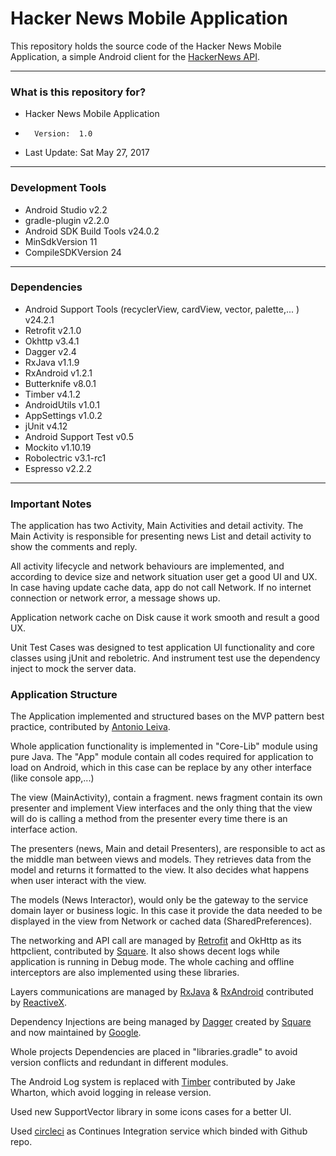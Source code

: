 Hacker News Mobile Application
===============================

This repository holds the source code of the Hacker News Mobile Application, a simple Android client for the [HackerNews API](github.com/HackerNews/API).

--------------------
### What is this repository for? ###

* Hacker News Mobile Application
*       Version:  1.0
* Last Update: Sat May 27, 2017

--------------------
### Development Tools ###

* Android Studio v2.2
* gradle-plugin v2.2.0
* Android SDK Build Tools v24.0.2
* MinSdkVersion 11
* CompileSDKVersion 24

--------------------
### Dependencies ###

* Android Support Tools (recyclerView, cardView, vector, palette,... ) v24.2.1
* Retrofit v2.1.0
* Okhttp v3.4.1
* Dagger v2.4
* RxJava v1.1.9
* RxAndroid v1.2.1
* Butterknife v8.0.1
* Timber v4.1.2
* AndroidUtils v1.0.1
* AppSettings v1.0.2
* jUnit v4.12
* Android Support Test v0.5
* Mockito v1.10.19
* Robolectric v3.1-rc1
* Espresso v2.2.2

--------------------
### Important Notes ###

The application has two Activity, Main Activities and detail activity. The Main Activity is responsible for presenting news List and detail activity to show the comments and reply.

All activity lifecycle and network behaviours are implemented, and according to device size and network situation user get a good UI and UX. In case having update cache data, app do not call Network. If no internet connection or network error, a message shows up.

Application network cache on Disk cause it work smooth and result a good UX.

Unit Test Cases was designed to test application UI functionality and core classes using jUnit and reboletric.
And instrument test use the dependency inject to mock the server data.

### Application Structure ###

The Application implemented and structured bases on the MVP pattern best practice, contributed by [Antonio Leiva](http://antonioleiva.com/mvp-android/).

Whole application functionality is implemented in "Core-Lib" module using pure Java. The "App" module contain all codes required for application to load on Android, which in this case can be replace by any other interface (like console app,...)

The view (MainActivity), contain a fragment. news fragment contain its own presenter and implement View interfaces and the only thing that the view will do is calling a method from the presenter every time there is an interface action.

The presenters (news, Main and detail Presenters), are responsible to act as the middle man between views and models. They retrieves data from the model and returns it formatted to the view. It also decides what happens when user interact with the view.

The models (News Interactor), would only be the gateway to the service domain layer or business logic. In this case it provide the data needed to be displayed in the view from Network or cached data (SharedPreferences).

The networking and API call are managed by [Retrofit](http://square.github.io/retrofit/) and OkHttp as its httpclient, contributed by [Square](http://square.github.io). It also shows decent logs while application is running in Debug mode. The whole caching and offline interceptors are also implemented using these libraries. 

Layers communications are managed by [RxJava](https://github.com/ReactiveX/RxJava) & [RxAndroid](https://github.com/ReactiveX/RxAndroid) contributed by [ReactiveX](http://reactivex.io).

Dependency Injections are being managed by [Dagger](https://github.com/google/dagger) created by [Square](http://square.github.io) and now maintained by [Google](http://google.github.io/dagger/).

Whole projects Dependencies are placed in "libraries.gradle" to avoid version conflicts and redundant in different modules.

The Android Log system is replaced with [Timber](https://github.com/JakeWharton/timber) contributed by Jake Wharton, which avoid logging in release version.

Used new SupportVector library in some icons cases for a better UI.

Used [circleci](http://circleci.com) as Continues Integration service which binded with Github repo.